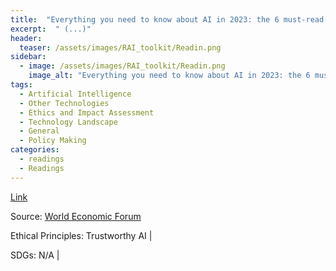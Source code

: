 ```yaml
---
title:  "Everything you need to know about AI in 2023: the 6 must-read blogs"  
excerpt:  " (...)"  
header:
  teaser: /assets/images/RAI_toolkit/Readin.png
sidebar:
  - image: /assets/images/RAI_toolkit/Readin.png
    image_alt: "Everything you need to know about AI in 2023: the 6 must-read blogs"
tags:
  - Artificial Intelligence
  - Other Technologies
  - Ethics and Impact Assessment
  - Technology Landscape
  - General
  - Policy Making
categories:
  - readings
  - Readings
---
```



[Link](https://www.weforum.org/agenda/2023/11/ai-2023-governance-summit/)

Source: [World Economic Forum](https://www.weforum.org)

Ethical Principles: Trustworthy AI | 

SDGs: N/A | 
